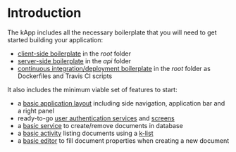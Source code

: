 # Introduction

The kApp includes all the necessary boilerplate that you will need to get started building your application:
* [client-side boilerplate](https://quasar.dev/quasar-cli/developing-spa/introduction) in the *root* folder
* [server-side boilerplate](https://docs.feathersjs.com/guides/basics/generator.html) in the *api* folder
* [continuous integration/deployment boilerplate](https://kalisio.github.io/kdk/guides/development/deploy.html) in the *root* folder as Dockerfiles and Travis CI scripts

It also includes the minimum viable set of features to start:
* a [basic application layout](https://kalisio.github.io/kdk/api/core/components.html) including side navigation, application bar and a right panel
* ready-to-go [user authentication services](https://kalisio.github.io/kdk/api/core/services.html#users-service) and [screens](https://kalisio.github.io/kdk/api/core/components.html#authentication)
* a [basic service](https://kalisio.github.io/kdk/api/core/application.html) to create/remove documents in database
* a [basic activity](https://kalisio.github.io/kdk/api/core/mixins.html) listing documents using a [k-list](https://kalisio.github.io/kdk/api/core/components.html#collections)
* a [basic editor](https://kalisio.github.io/kdk/api/core/components.html#editors) to fill document properties when creating a new document
